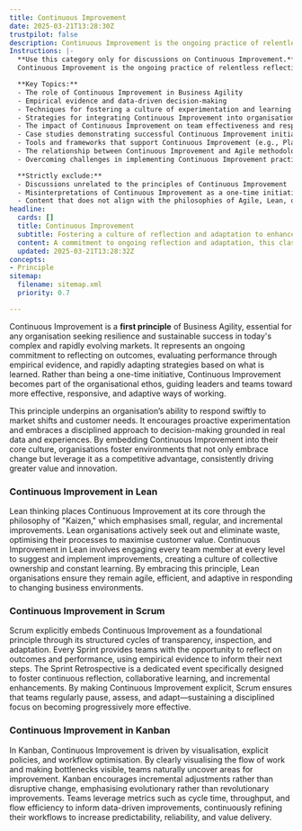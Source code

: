 ```yaml
---
title: Continuous Improvement
date: 2025-03-21T13:28:30Z
trustpilot: false
description: Continuous Improvement is the ongoing practice of relentless reflection and adaptation, driven by empirical evidence, aimed at consistently enhancing processes, products, and team effectiveness. It embodies a commitment to incremental and measurable advancements, fostering a culture of proactive experimentation, rapid feedback, and learning to achieve sustainable and strategic business agility.
Instructions: |-
  **Use this category only for discussions on Continuous Improvement.**  
  Continuous Improvement is the ongoing practice of relentless reflection and adaptation, driven by empirical evidence, aimed at consistently enhancing processes, products, and team effectiveness. It embodies a commitment to incremental and measurable advancements, fostering a culture of proactive experimentation, rapid feedback, and learning to achieve sustainable and strategic business agility.

  **Key Topics:**
  - The role of Continuous Improvement in Business Agility
  - Empirical evidence and data-driven decision-making
  - Techniques for fostering a culture of experimentation and learning
  - Strategies for integrating Continuous Improvement into organisational processes
  - The impact of Continuous Improvement on team effectiveness and responsiveness
  - Case studies demonstrating successful Continuous Improvement initiatives
  - Tools and frameworks that support Continuous Improvement (e.g., Plan-Do-Check-Act, Kaizen)
  - The relationship between Continuous Improvement and Agile methodologies
  - Overcoming challenges in implementing Continuous Improvement practices

  **Strictly exclude:**
  - Discussions unrelated to the principles of Continuous Improvement
  - Misinterpretations of Continuous Improvement as a one-time initiative
  - Content that does not align with the philosophies of Agile, Lean, or Evidence-Based Management
headline:
  cards: []
  title: Continuous Improvement
  subtitle: Fostering a culture of reflection and adaptation to enhance processes, products, and team effectiveness through evidence-driven practices.
  content: A commitment to ongoing reflection and adaptation, this classification emphasises the importance of using empirical evidence to enhance processes, products, and team dynamics. It encompasses topics such as performance evaluation, proactive experimentation, rapid feedback loops, and fostering a culture of learning to drive sustainable organisational success.
  updated: 2025-03-21T13:28:32Z
concepts:
- Principle
sitemap:
  filename: sitemap.xml
  priority: 0.7

---
```

Continuous Improvement is a **first principle** of Business Agility, essential for any organisation seeking resilience and sustainable success in today's complex and rapidly evolving markets. It represents an ongoing commitment to reflecting on outcomes, evaluating performance through empirical evidence, and rapidly adapting strategies based on what is learned. Rather than being a one-time initiative, Continuous Improvement becomes part of the organisational ethos, guiding leaders and teams toward more effective, responsive, and adaptive ways of working.

This principle underpins an organisation’s ability to respond swiftly to market shifts and customer needs. It encourages proactive experimentation and embraces a disciplined approach to decision-making grounded in real data and experiences. By embedding Continuous Improvement into their core culture, organisations foster environments that not only embrace change but leverage it as a competitive advantage, consistently driving greater value and innovation.

### Continuous Improvement in Lean

Lean thinking places Continuous Improvement at its core through the philosophy of "Kaizen," which emphasises small, regular, and incremental improvements. Lean organisations actively seek out and eliminate waste, optimising their processes to maximise customer value. Continuous Improvement in Lean involves engaging every team member at every level to suggest and implement improvements, creating a culture of collective ownership and constant learning. By embracing this principle, Lean organisations ensure they remain agile, efficient, and adaptive in responding to changing business environments.

### Continuous Improvement in Scrum

Scrum explicitly embeds Continuous Improvement as a foundational principle through its structured cycles of transparency, inspection, and adaptation. Every Sprint provides teams with the opportunity to reflect on outcomes and performance, using empirical evidence to inform their next steps. The Sprint Retrospective is a dedicated event specifically designed to foster continuous reflection, collaborative learning, and incremental enhancements. By making Continuous Improvement explicit, Scrum ensures that teams regularly pause, assess, and adapt—sustaining a disciplined focus on becoming progressively more effective.

### Continuous Improvement in Kanban

In Kanban, Continuous Improvement is driven by visualisation, explicit policies, and workflow optimisation. By clearly visualising the flow of work and making bottlenecks visible, teams naturally uncover areas for improvement. Kanban encourages incremental adjustments rather than disruptive change, emphasising evolutionary rather than revolutionary improvements. Teams leverage metrics such as cycle time, throughput, and flow efficiency to inform data-driven improvements, continuously refining their workflows to increase predictability, reliability, and value delivery.
